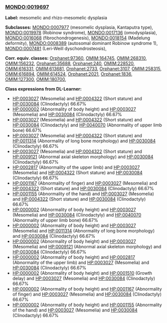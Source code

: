 
### [MONDO:0019697](http://purl.obolibrary.org/obo/MONDO_0019697)
**Label:** mesomelic and rhizo-mesomelic dysplasia

**Subclasses:** [MONDO:0007977](http://purl.obolibrary.org/obo/MONDO_0007977) (mesomelic dysplasia, Kantaputra type), [MONDO:0019978](http://purl.obolibrary.org/obo/MONDO_0019978) (Robinow syndrome), [MONDO:0017136](http://purl.obolibrary.org/obo/MONDO_0017136) (omodysplasia), [MONDO:0016068](http://purl.obolibrary.org/obo/MONDO_0016068) (fibrochondrogenesis), [MONDO:0018154](http://purl.obolibrary.org/obo/MONDO_0018154) (Madelung deformity), [MONDO:0008389](http://purl.obolibrary.org/obo/MONDO_0008389) (autosomal dominant Robinow syndrome 1), [MONDO:0007481](http://purl.obolibrary.org/obo/MONDO_0007481) (Leri-Weill dyschondrosteosis), 

**Corr. equiv. classes:** [Orphanet:97360](http://www.orpha.net/ORDO/Orphanet_97360), [OMIM:164745](http://purl.obolibrary.org/obo/OMIM_164745), [OMIM:268310](http://purl.obolibrary.org/obo/OMIM_268310), [OMIM:156232](http://purl.obolibrary.org/obo/OMIM_156232), [Orphanet:35688](http://www.orpha.net/ORDO/Orphanet_35688), [Orphanet:240](http://www.orpha.net/ORDO/Orphanet_240), [OMIM:228520](http://purl.obolibrary.org/obo/OMIM_228520), [OMIM:616331](http://purl.obolibrary.org/obo/OMIM_616331), [OMIM:613681](http://purl.obolibrary.org/obo/OMIM_613681), [Orphanet:2733](http://www.orpha.net/ORDO/Orphanet_2733), [Orphanet:3107](http://www.orpha.net/ORDO/Orphanet_3107), [OMIM:258315](http://purl.obolibrary.org/obo/OMIM_258315), [OMIM:616894](http://purl.obolibrary.org/obo/OMIM_616894), [OMIM:614524](http://purl.obolibrary.org/obo/OMIM_614524), [Orphanet:2021](http://www.orpha.net/ORDO/Orphanet_2021), [Orphanet:1836](http://www.orpha.net/ORDO/Orphanet_1836), [OMIM:127300](http://purl.obolibrary.org/obo/OMIM_127300), [OMIM:180700](http://purl.obolibrary.org/obo/OMIM_180700), 

**Class expressions from DL-Learner:**

- [HP:0003027](http://purl.obolibrary.org/obo/HP_0003027) (Mesomelia) and [HP:0004322](http://purl.obolibrary.org/obo/HP_0004322) (Short stature) and [HP:0030084](http://purl.obolibrary.org/obo/HP_0030084) (Clinodactyly) 66.67%
- [HP:0000002](http://purl.obolibrary.org/obo/HP_0000002) (Abnormality of body height) and [HP:0003027](http://purl.obolibrary.org/obo/HP_0003027) (Mesomelia) and [HP:0030084](http://purl.obolibrary.org/obo/HP_0030084) (Clinodactyly) 66.67%
- [HP:0003027](http://purl.obolibrary.org/obo/HP_0003027) (Mesomelia) and [HP:0004322](http://purl.obolibrary.org/obo/HP_0004322) (Short stature) and [HP:0030084](http://purl.obolibrary.org/obo/HP_0030084) (Clinodactyly) and [HP:0040070](http://purl.obolibrary.org/obo/HP_0040070) (Abnormality of upper limb bone) 66.67%
- [HP:0003027](http://purl.obolibrary.org/obo/HP_0003027) (Mesomelia) and [HP:0004322](http://purl.obolibrary.org/obo/HP_0004322) (Short stature) and [HP:0011314](http://purl.obolibrary.org/obo/HP_0011314) (Abnormality of long bone morphology) and [HP:0030084](http://purl.obolibrary.org/obo/HP_0030084) (Clinodactyly) 66.67%
- [HP:0003027](http://purl.obolibrary.org/obo/HP_0003027) (Mesomelia) and [HP:0004322](http://purl.obolibrary.org/obo/HP_0004322) (Short stature) and [HP:0009121](http://purl.obolibrary.org/obo/HP_0009121) (Abnormal axial skeleton morphology) and [HP:0030084](http://purl.obolibrary.org/obo/HP_0030084) (Clinodactyly) 66.67%
- [HP:0002817](http://purl.obolibrary.org/obo/HP_0002817) (Abnormality of the upper limb) and [HP:0003027](http://purl.obolibrary.org/obo/HP_0003027) (Mesomelia) and [HP:0004322](http://purl.obolibrary.org/obo/HP_0004322) (Short stature) and [HP:0030084](http://purl.obolibrary.org/obo/HP_0030084) (Clinodactyly) 66.67%
- [HP:0001167](http://purl.obolibrary.org/obo/HP_0001167) (Abnormality of finger) and [HP:0003027](http://purl.obolibrary.org/obo/HP_0003027) (Mesomelia) and [HP:0004322](http://purl.obolibrary.org/obo/HP_0004322) (Short stature) and [HP:0030084](http://purl.obolibrary.org/obo/HP_0030084) (Clinodactyly) 66.67%
- [HP:0001155](http://purl.obolibrary.org/obo/HP_0001155) (Abnormality of the hand) and [HP:0003027](http://purl.obolibrary.org/obo/HP_0003027) (Mesomelia) and [HP:0004322](http://purl.obolibrary.org/obo/HP_0004322) (Short stature) and [HP:0030084](http://purl.obolibrary.org/obo/HP_0030084) (Clinodactyly) 66.67%
- [HP:0000002](http://purl.obolibrary.org/obo/HP_0000002) (Abnormality of body height) and [HP:0003027](http://purl.obolibrary.org/obo/HP_0003027) (Mesomelia) and [HP:0030084](http://purl.obolibrary.org/obo/HP_0030084) (Clinodactyly) and [HP:0040070](http://purl.obolibrary.org/obo/HP_0040070) (Abnormality of upper limb bone) 66.67%
- [HP:0000002](http://purl.obolibrary.org/obo/HP_0000002) (Abnormality of body height) and [HP:0003027](http://purl.obolibrary.org/obo/HP_0003027) (Mesomelia) and [HP:0011314](http://purl.obolibrary.org/obo/HP_0011314) (Abnormality of long bone morphology) and [HP:0030084](http://purl.obolibrary.org/obo/HP_0030084) (Clinodactyly) 66.67%
- [HP:0000002](http://purl.obolibrary.org/obo/HP_0000002) (Abnormality of body height) and [HP:0003027](http://purl.obolibrary.org/obo/HP_0003027) (Mesomelia) and [HP:0009121](http://purl.obolibrary.org/obo/HP_0009121) (Abnormal axial skeleton morphology) and [HP:0030084](http://purl.obolibrary.org/obo/HP_0030084) (Clinodactyly) 66.67%
- [HP:0000002](http://purl.obolibrary.org/obo/HP_0000002) (Abnormality of body height) and [HP:0002817](http://purl.obolibrary.org/obo/HP_0002817) (Abnormality of the upper limb) and [HP:0003027](http://purl.obolibrary.org/obo/HP_0003027) (Mesomelia) and [HP:0030084](http://purl.obolibrary.org/obo/HP_0030084) (Clinodactyly) 66.67%
- [HP:0000002](http://purl.obolibrary.org/obo/HP_0000002) (Abnormality of body height) and [HP:0001510](http://purl.obolibrary.org/obo/HP_0001510) (Growth delay) and [HP:0003027](http://purl.obolibrary.org/obo/HP_0003027) (Mesomelia) and [HP:0030084](http://purl.obolibrary.org/obo/HP_0030084) (Clinodactyly) 66.67%
- [HP:0000002](http://purl.obolibrary.org/obo/HP_0000002) (Abnormality of body height) and [HP:0001167](http://purl.obolibrary.org/obo/HP_0001167) (Abnormality of finger) and [HP:0003027](http://purl.obolibrary.org/obo/HP_0003027) (Mesomelia) and [HP:0030084](http://purl.obolibrary.org/obo/HP_0030084) (Clinodactyly) 66.67%
- [HP:0000002](http://purl.obolibrary.org/obo/HP_0000002) (Abnormality of body height) and [HP:0001155](http://purl.obolibrary.org/obo/HP_0001155) (Abnormality of the hand) and [HP:0003027](http://purl.obolibrary.org/obo/HP_0003027) (Mesomelia) and [HP:0030084](http://purl.obolibrary.org/obo/HP_0030084) (Clinodactyly) 66.67%


